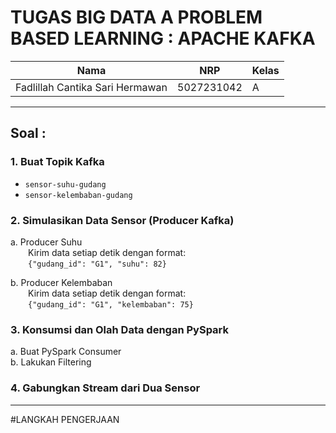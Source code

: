 # TUGAS BIG DATA A PROBLEM BASED LEARNING : APACHE KAFKA

| Nama                          | NRP        | Kelas |
|-------------------------------|------------|-------|
| Fadlillah Cantika Sari Hermawan | 5027231042 | A     |

---

## Soal :

### 1. Buat Topik Kafka
- `sensor-suhu-gudang`  
- `sensor-kelembaban-gudang`

### 2. Simulasikan Data Sensor (Producer Kafka)
a. Producer Suhu  
&emsp;&emsp;Kirim data setiap detik dengan format:  
&emsp;&emsp;`{"gudang_id": "G1", "suhu": 82}`

b. Producer Kelembaban  
&emsp;&emsp;Kirim data setiap detik dengan format:  
&emsp;&emsp;`{"gudang_id": "G1", "kelembaban": 75}`

### 3. Konsumsi dan Olah Data dengan PySpark
a. Buat PySpark Consumer  
b. Lakukan Filtering

### 4. Gabungkan Stream dari Dua Sensor

---

#LANGKAH PENGERJAAN


